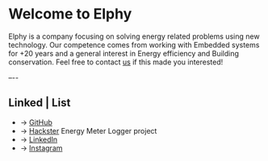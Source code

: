 # Welcome to Elphy

Elphy is a company focusing on solving energy related problems using new technology. Our competence comes from working with Embedded systems for +20 years and a general interest in Energy efficiency and Building conservation. Feel free to contact [us](mailto:info@elphy.se) if this made you interested!

–--
## Linked | List

- -> [GitHub](https://github.com/samuelphy)
- -> [Hackster](https://www.hackster.io/samuelphy/energy-meter-logger-6a3468) Energy Meter Logger project
- -> [LinkedIn](https://www.linkedin.com/in/samuel-vestlin-6b72532)
- -> [Instagram](https://www.instagram.com/elphy.ab/)



